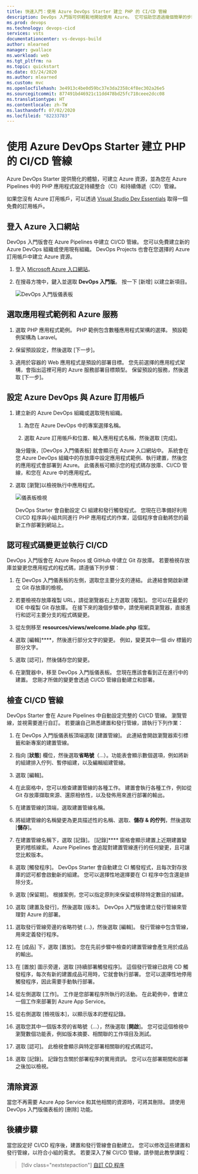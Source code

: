 ```yaml
---
title: 快速入門：使用 Azure DevOps Starter 建立 PHP 的 CI/CD 管線
description: DevOps 入門版可供輕鬆地開始使用 Azure。 它可協助您透過幾個簡單的步驟，在您選擇的 Azure 服務上啟動應用程式。
ms.prod: devops
ms.technology: devops-cicd
services: vsts
documentationcenter: vs-devops-build
author: mlearned
manager: gwallace
ms.workload: web
ms.tgt_pltfrm: na
ms.topic: quickstart
ms.date: 03/24/2020
ms.author: mlearned
ms.custom: mvc
ms.openlocfilehash: 3e4913c4be0d59bc37e3da2358c4f8ec302a26e5
ms.sourcegitcommit: 877491bd46921c11dd478bd25fc718ceee2dcc08
ms.translationtype: HT
ms.contentlocale: zh-TW
ms.lasthandoff: 07/02/2020
ms.locfileid: "82233783"
---
```

# <a name="create-a-cicd-pipeline-for-php-with-azure-devops-starter"></a>使用 Azure DevOps Starter 建立 PHP 的 CI/CD 管線

Azure DevOps Starter 提供簡化的體驗，可建立 Azure 資源，並為您在 Azure Pipelines 中的 PHP 應用程式設定持續整合（CI）和持續傳遞（CD）管線。  

如果您沒有 Azure 訂用帳戶，可以透過 [Visual Studio Dev Essentials](https://visualstudio.microsoft.com/dev-essentials/) 取得一個免費的訂用帳戶。

## <a name="sign-in-to-the-azure-portal"></a>登入 Azure 入口網站

 DevOps 入門版會在 Azure Pipelines 中建立 CI/CD 管線。 您可以免費建立新的 Azure DevOps 組織或使用現有組織。 DevOps Projects 也會在您選擇的 Azure 訂用帳戶中建立 Azure 資源。

1. 登入 [Microsoft Azure 入口網站](https://portal.azure.com)。

1. 在搜尋方塊中，鍵入並選取 **DevOps 入門版**。 按一下 [新增] 以建立新項目。

    ![DevOps 入門版儀表板](_img/azure-devops-starter-aks/search-devops-starter.png) 

## <a name="select-a-sample-application-and-azure-service"></a>選取應用程式範例和 Azure 服務

1. 選取 PHP 應用程式範例。 PHP 範例包含數種應用程式架構的選擇。 預設範例架構為 Laravel。
        
1. 保留預設設定，然後選取 [下一步]。  

1. 適用於容器的 Web 應用程式是預設的部署目標。 您先前選擇的應用程式架構，會指出這裡可用的 Azure 服務部署目標類型。  保留預設的服務，然後選取 [下一步]。
 
## <a name="configure-azure-devops-and-an-azure-subscription"></a>設定 Azure DevOps 與 Azure 訂用帳戶 

1. 建立新的 Azure DevOps 組織或選取現有組織。 

    1. 為您在 Azure DevOps 中的專案選擇名稱。 
    
    1. 選取 Azure 訂用帳戶和位置、輸入應用程式名稱，然後選取 [完成]。  
    
    幾分鐘後，[DevOps 入門儀表板] 就會顯示在 Azure 入口網站中。 系統會在您 Azure DevOps 組織中的存放庫中設定應用程式範例、執行建置，然後您的應用程式會部署到 Azure。 此儀表板可顯示您的程式碼存放庫、CI/CD 管線，和您在 Azure 中的應用程式。  
        
2. 選取 [瀏覽]以檢視執行中應用程式。

    ![儀表板檢視](_img/azure-devops-project-php/dashboardnopreview.png) 
    
   DevOps Starter 會自動設定 CI 組建和發行觸發程式。  您現在已準備好利用 CI/CD 程序與小組共同進行 PHP 應用程式的作業，這個程序會自動將您的最新工作部署到網站上。

## <a name="commit-code-changes-and-execute-cicd"></a>認可程式碼變更並執行 CI/CD

 DevOps 入門版會在 Azure Repos 或 GitHub 中建立 Git 存放庫。 若要檢視存放庫並變更您應用程式的程式碼，請遵循下列步驟：

1. 在 DevOps 入門儀表板的左側，選取您主要分支的連結。 此連結會開啟新建立 Git 存放庫的檢視。

1. 若要檢視存放庫複製 URL，請從瀏覽器右上方選取 [複製]。 您可以在最愛的 IDE 中複製 Git 存放庫。 在接下來的幾個步驟中，請使用網頁瀏覽器，直接進行和認可主要分支的程式碼變更。

1. 從左側移至 **resources/views/welcome.blade.php** 檔案。

1. 選取 [編輯]****，然後進行部分文字的變更。  例如，變更其中一個 div 標籤的部分文字。

1. 選取 [認可]，然後儲存您的變更。

1. 在瀏覽器中，移至 DevOps 入門版儀表板。 您現在應該會看到正在進行中的建置。 您剛才所做的變更會透過 CI/CD 管線自動建立和部署。

## <a name="examine-the-cicd-pipeline"></a>檢查 CI/CD 管線

 DevOps Starter 會在 Azure Pipelines 中自動設定完整的 CI/CD 管線。 瀏覽管線，並視需要進行自訂。 若要讓自己熟悉建置和發行管線，請執行下列作業：

1. 在 DevOps 入門版儀表板頂端選取 [建置管線]。 此連結會開啟瀏覽器索引標籤和新專案的建置管線。

1. 指向 [**狀態**] 欄位，然後選取**省略號**（...）。功能表會顯示數個選項，例如將新的組建排入佇列、暫停組建，以及編輯組建管線。

1. 選取 [編輯]。

1. 在此窗格中，您可以檢查建置管線的各種工作。 建置會執行各種工作，例如從 Git 存放庫擷取來源、還原相依性，以及發佈用來進行部署的輸出。

1. 在建置管線的頂端，選取建置管線名稱。

1. 將組建管線的名稱變更為更具描述性的名稱、選取、**儲存 & 的佇列**，然後選取 [**儲存**]。

1. 在建置管線名稱下，選取 [記錄]。  [記錄]**** 窗格會顯示建置上近期建置變更的稽核線索。 Azure Pipelines 會追蹤對建置管線進行的任何變更，且可讓您比較版本。

1. 選取 [觸發程序]。 DevOps Starter 會自動建立 CI 觸發程式，且每次對存放庫的認可都會啟動新的組建。 您可以選擇性地選擇要在 CI 程序中包含還是排除分支。

1. 選取 [保留期]。 根據案例，您可以指定原則來保留或移除特定數目的組建。

1. 選取 [建置及發行]，然後選取 [版本]。  DevOps 入門版會建立發行管線來管理對 Azure 的部署。

1. 選取發行管線旁邊的省略符號 (...)，然後選取 [編輯]。 發行管線中包含管線，用來定義發行程序。 

12. 在 [成品] 下，選取 [置放]。 您在先前步驟中檢查的建置管線會產生用於成品的輸出。 

1. 在 [置放] 圖示旁邊，選取 [持續部署觸發程序]。 這個發行管線已啟用 CD 觸發程序，每次有新的建置成品可用時，它就會執行部署。 您可以選擇性地停用觸發程序，因此需要手動執行部署。 

1. 從左側選取 [工作]。 工作是您部署程序所執行的活動。 在此範例中，會建立一個工作來部署到 Azure App Service。

1. 從右側選取 [檢視版本]，以顯示版本的歷程記錄。

1. 選取您其中一個版本旁的省略號（...），然後選取 [**開啟**]。 您可從這個檢視中瀏覽數個功能表，例如版本摘要、相關聯的工作項目及測試。

1. 選取 [認可]。 此檢視會顯示與特定部署相關聯的程式碼認可。 

1. 選取 [記錄]。 記錄包含關於部署程序的實用資訊。 您可以在部署期間和部署之後加以檢視。

## <a name="clean-up-resources"></a>清除資源

當您不再需要 Azure App Service 和其他相關的資源時，可將其刪除。 請使用 DevOps 入門版儀表板的 [刪除] 功能。

## <a name="next-steps"></a>後續步驟

當您設定好 CI/CD 程序後，建置和發行管線會自動建立。 您可以修改這些建置和發行管線，以符合小組的需求。 若要深入了解 CI/CD 管線，請參閱此教學課程：

> [!div class="nextstepaction"]
> [自訂 CD 程序](https://docs.microsoft.com/azure/devops/pipelines/release/define-multistage-release-process?view=vsts)
